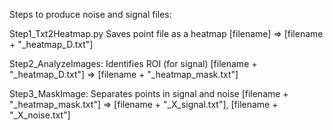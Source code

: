 

Steps to produce noise and signal files:

Step1_Txt2Heatmap.py
Saves point file as a heatmap
[filename] => [filename + "_heatmap_D.txt"]


Step2_AnalyzeImages:
Identifies ROI (for signal)
[filename + "_heatmap_D.txt"] => [filename + "_heatmap_mask.txt"]

Step3_MaskImage:
Separates points in signal and noise
[filename + "_heatmap_mask.txt"] => [filename + "_X_signal.txt"], [filename + "_X_noise.txt"]

